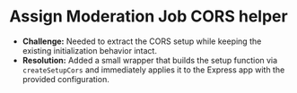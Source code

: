 # Assign Moderation Job CORS helper

- **Challenge:** Needed to extract the CORS setup while keeping the existing initialization behavior intact.
- **Resolution:** Added a small wrapper that builds the setup function via `createSetupCors` and immediately applies it to the Express app with the provided configuration.
